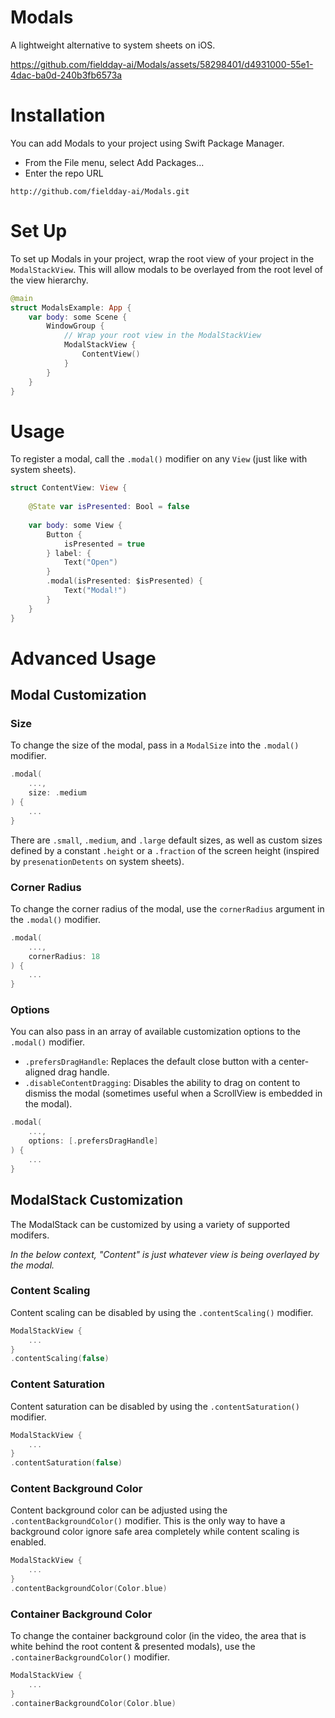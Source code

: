 # Modals
A lightweight alternative to system sheets on iOS.

https://github.com/fieldday-ai/Modals/assets/58298401/d4931000-55e1-4dac-ba0d-240b3fb6573a

# Installation

You can add Modals to your project using Swift Package Manager.

-   From the File menu, select Add Packages...
-   Enter the repo URL

```
http://github.com/fieldday-ai/Modals.git
```

# Set Up

To set up Modals in your project, wrap the root view of your project in the `ModalStackView`. This will allow modals to be overlayed from the root level of the view hierarchy.
```swift
@main
struct ModalsExample: App {
    var body: some Scene {
        WindowGroup {
            // Wrap your root view in the ModalStackView
            ModalStackView {
                ContentView()
            }
        }
    }
}
```

# Usage

To register a modal, call the `.modal()` modifier on any `View` (just like with system sheets).

```swift 
struct ContentView: View {
    
    @State var isPresented: Bool = false
    
    var body: some View {
        Button {
            isPresented = true
        } label: {
            Text("Open")
        }
        .modal(isPresented: $isPresented) {
            Text("Modal!")
        }
    }
}
```

# Advanced Usage

## Modal Customization

### Size
To change the size of the modal, pass in a `ModalSize` into the `.modal()` modifier. 
```swift 
.modal(
    ...,
    size: .medium
) { 
    ...
}
```

There are `.small`, `.medium`, and `.large` default sizes, as well as custom sizes defined by a constant `.height` or a `.fraction` of the screen height (inspired by `presenationDetents` on system sheets).

### Corner Radius

To change the corner radius of the modal, use the `cornerRadius` argument in the `.modal()` modifier.

```swift 
.modal(
    ...,
    cornerRadius: 18
) { 
    ... 
}
```

### Options

You can also pass in an array of available customization options to the `.modal()` modifier.
- `.prefersDragHandle`: Replaces the default close button with a center-aligned drag handle.
- `.disableContentDragging`: Disables the ability to drag on content to dismiss the modal (sometimes useful when a ScrollView is embedded in the modal).

```swift 
.modal(
    ...,
    options: [.prefersDragHandle]
) { 
    ... 
}
```

## ModalStack Customization

The ModalStack can be customized by using a variety of supported modifers.

_In the below context, "Content" is just whatever view is being overlayed by the modal._

### Content Scaling
Content scaling can be disabled by using the `.contentScaling()` modifier.

```swift
ModalStackView {
    ...
}
.contentScaling(false)
```

### Content Saturation
Content saturation can be disabled by using the `.contentSaturation()` modifier.

```swift
ModalStackView {
    ...
}
.contentSaturation(false)
```

### Content Background Color

Content background color can be adjusted using the `.contentBackgroundColor()` modifier. This is the only way to have a background color ignore safe area completely while content scaling is enabled.

```swift
ModalStackView {
    ...
}
.contentBackgroundColor(Color.blue)
```

### Container Background Color

To change the container background color (in the video, the area that is white behind the root content & presented modals), use the `.containerBackgroundColor()` modifier.

```swift
ModalStackView {
    ...
}
.containerBackgroundColor(Color.blue)
```
